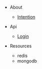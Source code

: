 - About
  
  - [Intention](intention.md)

- Api

  - [Login](api/login.md)

- Resources

  - redis
  - mongodb